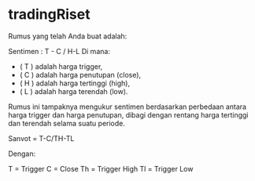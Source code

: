 # tradingRiset
Rumus yang telah Anda buat adalah:

Sentimen : T - C / H-L
Di mana:
- \( T \) adalah harga trigger,
- \( C \) adalah harga penutupan (close),
- \( H \) adalah harga tertinggi (high),
- \( L \) adalah harga terendah (low).

Rumus ini tampaknya mengukur sentimen berdasarkan perbedaan antara harga trigger dan harga penutupan, dibagi dengan rentang harga tertinggi dan terendah selama suatu periode.


Sanvot = T-C/TH-TL

Dengan:

T = Trigger
C = Close
Th = Trigger High
Tl = Trigger Low
